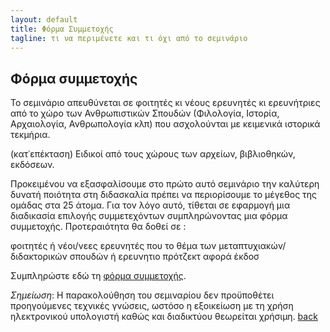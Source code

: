 ```yaml
---
layout: default
title: Φόρμα Συμμετοχής
tagline: τι να περιμένετε και τι όχι από το σεμινάριο
---
```


## Φόρμα συμμετοχής

Το σεμινάριο απευθύνεται σε φοιτητές κι νέους ερευνητές κι ερευνήτριες από το χώρο των Ανθρωπιστικών Σπουδών (Φιλολογία, Ιστορία, Αρχαιολογία, Ανθρωπολογία κλπ) που ασχολούνται με κειμενικά ιστορικά τεκμήρια.

(κατ᾽επέκταση) Ειδικοί από τους χώρους των αρχείων, βιβλιοθηκών, εκδόσεων.

Προκειμένου να εξασφαλίσουμε στο πρώτο αυτό σεμινάριο την καλύτερη δυνατή ποιότητα στη διδασκαλία πρέπει να περιορίσουμε το μέγεθος της ομάδας στα 25 άτομα. Για τον λόγο αυτό, τίθεται σε εφαρμογή μια διαδικασία επιλογής συμμετεχόντων συμπληρώνοντας μια φόρμα συμμετοχής. Προτεραιότητα θα δοθεί σε :

φοιτητές ή νέοι/νεες ερευνητές που το θέμα των μεταπτυχιακών/διδακτορικών σπουδών ή ερευνητιο πρότζεκτ αφορά έκδοσ

Συμπληρώστε εδώ τη <a href="">φόρμα συμμετοχής</a>. 

*Σημείωση*: Η παρακολούθηση του σεμιναρίου δεν προϋποθέτει προηγούμενες τεχνικές γνώσεις, ωστόσο η εξοικείωση με τη χρήση ηλεκτρονικού υπολογιστή καθώς και διαδικτύου θεωρείται χρήσιμη. 
[back](./)

